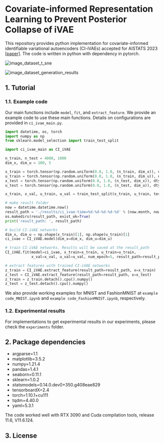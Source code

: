 Covariate-informed Representation Learning to Prevent Posterior Collapse of iVAE
=====================================

This repository provides python implementation for covariate-informed identifiable variational autoencoders (CI-iVAEs) accepted for AISTATS 2023 [[paper]](http://128.84.21.203/abs/2202.04206). The code is written in python with dependency in pytorch.

![image_dataset_t_sne](https://user-images.githubusercontent.com/19345323/219812373-6ab2061f-0a97-4787-99a6-d101409e9434.png)

![image_dataset_generation_results](https://user-images.githubusercontent.com/19345323/219812176-936f4e54-c379-46d6-b024-3b06f780a287.jpg)

## 1. Tutorial
### 1.1. Example code
Our main functions include ``model``, ``fit``, and ``extract_feature``. We provide an example code to use these main functions. Details on configurations are provided in ``ci_ivae_main.py``.
```python
import datetime, os, torch
import numpy as np
from sklearn.model_selection import train_test_split

import ci_ivae_main as CI_iVAE

n_train, n_test = 4000, 1000
dim_x, dim_u = 100, 5

x_train = torch.tensor(np.random.uniform(0.0, 1.0, (n_train, dim_x)), dtype=torch.float32)
u_train = torch.tensor(np.random.uniform(0.0, 1.0, (n_train, dim_u)), dtype=torch.float32)
x_test = torch.tensor(np.random.uniform(0.0, 1.0, (n_test, dim_x)), dtype=torch.float32)
u_test = torch.tensor(np.random.uniform(0.0, 1.0, (n_test, dim_u)), dtype=torch.float32)

x_train, x_val, u_train, u_val = train_test_split(x_train, u_train, test_size=(1/6))

# make result folder
now = datetime.datetime.now()
result_path = './results/ci_ivae-time=%d-%d-%d-%d-%d' % (now.month, now.day, now.hour, now.minute, now.second)
os.makedirs(result_path, exist_ok=True)
print('result_path: ', result_path)

# build CI-iVAE networks
dim_x, dim_u = np.shape(x_train)[1], np.shape(u_train)[1]
ci_ivae = CI_iVAE.model(dim_x=dim_x, dim_u=dim_u)

# train CI-iVAE networks. Results will be saved at the result_path
CI_iVAE.fit(model=ci_ivae, x_train=x_train, u_train=u_train,
            x_val=x_val, u_val=u_val, num_epoch=5, result_path=result_path)

# extract features with trained CI-iVAE networks
z_train = CI_iVAE.extract_feature(result_path=result_path, x=x_train)
z_test = CI_iVAE.extract_feature(result_path=result_path, x=x_test)
z_train = z_train.detach().cpu().numpy()
z_test = z_test.detach().cpu().numpy()
```
We also provide working examples for MNIST and FashionMNIST at ``example code_MNIST.ipynb`` and ``example code_FashionMNIST.ipynb``, respectively.

### 1.2. Experimental results
For implementations to get experimental results in our experiments, please check the ``experiments`` folder.

## 2. Package dependencies
- argparse=1.1
- matplotlib=3.5.2
- numpy=1.21.4
- pandas=1.4.1
- seaborn=0.11.1
- sklearn=1.0.2
- statsmodels=0.14.0.dev0+350.g408eae829
- tensorboardX=2.4
- torch=1.10.1+cu111
- tqdm=4.40.0
- yaml=5.3.1

The code worked well with RTX 3090 and Cuda compilation tools, release 11.6, V11.6.124.

## 3. License

